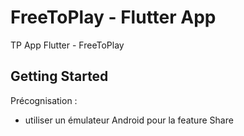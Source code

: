 # FreeToPlay - Flutter App

TP App Flutter - FreeToPlay

## Getting Started

Précognisation :
- utiliser un émulateur Android pour la feature Share
